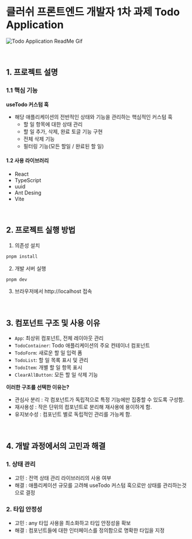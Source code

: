 # 클러쉬 프론트엔드 개발자 1차 과제 Todo Application

![Todo Application ReadMe Gif](https://github.com/user-attachments/assets/790dea16-877a-4e29-828c-21c05f2287aa)

<br />

## 1. 프로젝트 설명

### 1.1 핵심 기능

**useTodo 커스텀 훅**

- 해당 애플리케이션의 전반적인 상태와 기능을 관리하는 핵심적인 커스텀 훅
  - 할 일 항목에 대한 상태 관리
  - 할 일 추가, 삭제, 완료 토글 기능 구현
  - 전체 삭제 기능
  - 필터링 기능(모든 할일 / 완료된 할 일)

#### 1.2 사용 라이브러리

- React
- TypeScript
- uuid
- Ant Desing
- Vite

<br />

## 2. 프로젝트 실행 방법

1. 의존성 설치

```bash
pnpm install
```

2. 개발 서버 실행

```bash
pnpm dev
```

3. 브라우저에서 http://localhost 접속

<br />

## 3. 컴포넌트 구조 및 사용 이유

- `App`: 최상위 컴포넌트, 전체 레이아웃 관리
- `TodoContainer`: Todo 애플리케이션의 주요 컨테이너 컴포넌트
- `TodoForm`: 새로운 할 일 입력 폼
- `TodoList`: 할 일 목록 표시 및 관리
- `TodoItem`: 개별 할 일 항목 표시
- `ClearAllButton`: 모든 할 일 삭제 기능

**이러한 구조를 선택한 이유는?**

- 관심사 분리 : 각 컴포넌트가 독립적으로 특정 기능에만 집중할 수 있도록 구성함.
- 재사용성 : 작은 단위의 컴포넌트로 분리해 재사용에 용이하게 함.
- 유지보수성 : 컴포넌트 별로 독립적인 관리를 가능케 함.

<br />

## 4. 개발 과정에서의 고민과 해결

### 1. 상태 관리

- 고민 : 전역 상태 관리 라이브러리의 사용 여부
- 해결 : 애플리케이션 규모를 고려해 useTodo 커스텀 훅으로만 상태를 관리하는것으로 결정

### 2. 타입 안정성

- 고민 : any 타입 사용을 최소화하고 타입 안정성을 확보
- 해결 : 컴포넌트들에 대한 인터페이스를 정의함으로 명확한 타입을 지정
